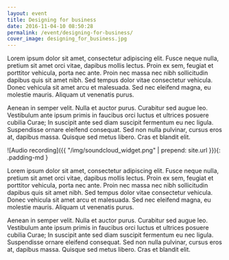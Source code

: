 ```yaml
---
layout: event
title: Designing for business
date: 2016-11-04-10 08:50:28
permalink: /event/designing-for-business/
cover_image: designing_for_business.jpg
---
```


<p>Lorem ipsum dolor sit amet, consectetur adipiscing elit. Fusce neque nulla, pretium sit amet orci vitae, dapibus mollis lectus. Proin ex sem, feugiat et porttitor vehicula, porta nec ante. Proin nec massa nec nibh sollicitudin dapibus quis sit amet nibh. Sed tempus dolor vitae consectetur vehicula. Donec vehicula sit amet arcu et malesuada. Sed nec eleifend magna, eu molestie mauris. Aliquam ut venenatis purus.</p>
<p>Aenean in semper velit. Nulla et auctor purus. Curabitur sed augue leo. Vestibulum ante ipsum primis in faucibus orci luctus et ultrices posuere cubilia Curae; In suscipit ante sed diam suscipit fermentum eu nec ligula. Suspendisse ornare eleifend consequat. Sed non nulla pulvinar, cursus eros at, dapibus massa. Quisque sed metus libero. Cras et blandit elit.</p>

![Audio recording]({{ "/img/soundcloud_widget.png" | prepend: site.url }}){: .padding-md }

<p>Lorem ipsum dolor sit amet, consectetur adipiscing elit. Fusce neque nulla, pretium sit amet orci vitae, dapibus mollis lectus. Proin ex sem, feugiat et porttitor vehicula, porta nec ante. Proin nec massa nec nibh sollicitudin dapibus quis sit amet nibh. Sed tempus dolor vitae consectetur vehicula. Donec vehicula sit amet arcu et malesuada. Sed nec eleifend magna, eu molestie mauris. Aliquam ut venenatis purus.</p>
<p>Aenean in semper velit. Nulla et auctor purus. Curabitur sed augue leo. Vestibulum ante ipsum primis in faucibus orci luctus et ultrices posuere cubilia Curae; In suscipit ante sed diam suscipit fermentum eu nec ligula. Suspendisse ornare eleifend consequat. Sed non nulla pulvinar, cursus eros at, dapibus massa. Quisque sed metus libero. Cras et blandit elit.</p>